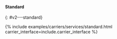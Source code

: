 #### Standard
{: #v2---standard}

{% include examples/carriers/services/standard.html carrier_interface=include.carrier_interface %}
